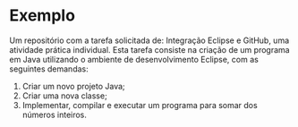 # Exemplo
Um repositório com a tarefa solicitada de: Integração Eclipse e GitHub, uma atividade prática individual.
Esta tarefa consiste na criação de um programa em Java utilizando o ambiente de desenvolvimento Eclipse, com as seguintes demandas:

1. Criar um novo projeto Java;
2. Criar uma nova classe;
3. Implementar, compilar e executar um programa para somar dos números inteiros.
